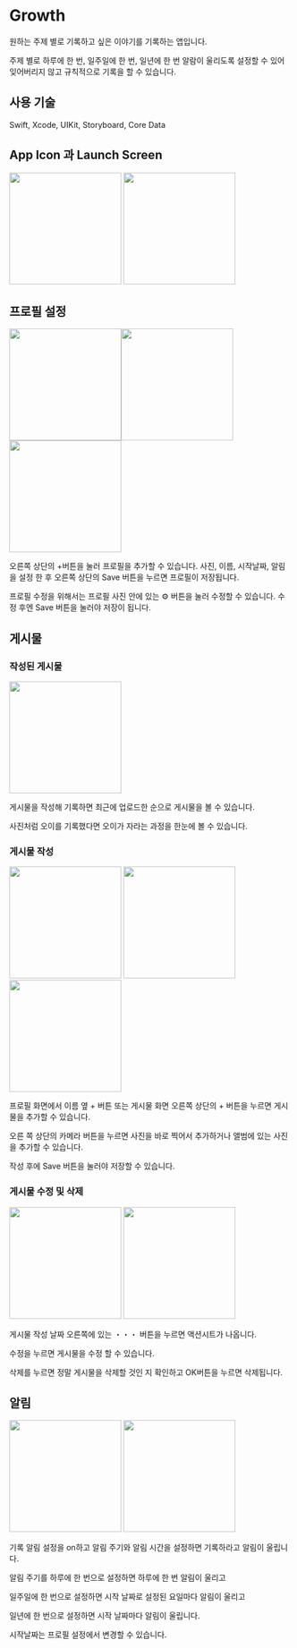 # Growth

원하는 주제 별로 기록하고 싶은 이야기를 기록하는 앱입니다.

주제 별로 하루에 한 번, 일주일에 한 번, 일년에 한 번 알람이 울리도록 설정할 수 있어 잊어버리지 않고 규칙적으로 기록을 할 수 있습니다.

## 사용 기술

Swift, Xcode, UIKit, Storyboard, Core Data

## App Icon 과 Launch Screen

<img src = https://user-images.githubusercontent.com/26570279/143329571-6db606a1-6588-4781-9ab2-510a7ce9309e.jpeg width = 200>   <img src=https://user-images.githubusercontent.com/26570279/143328556-e1b804b9-7619-4f51-8be5-2e0aff7e2ead.jpeg width="200">  



## 프로필 설정

<img src = https://user-images.githubusercontent.com/26570279/143329843-84de2900-9304-413d-a114-5226e8dd52d0.jpeg width = 200><img src =https://user-images.githubusercontent.com/26570279/143329854-71c2c9c7-340e-4d68-a30e-c5fcd9751dcc.jpeg width = 200> <img src = https://user-images.githubusercontent.com/26570279/143329857-9b9542b6-2550-4bad-9440-b4bcaf22385d.jpeg width = 200>

오른쪽 상단의 +버튼을 눌러 프로필을 추가할 수 있습니다. 사진, 이름, 시작날짜, 알림을 설정 한 후 오른쪽 상단의 Save 버튼을 누르면 프로필이 저장됩니다.

프로필 수정을 위해서는 프로필 사진 안에 있는 ⚙︎ 버튼을 눌러 수정할 수 있습니다. 수정 후엔 Save 버튼을 눌러야 저장이 됩니다.

## 게시물 

### 작성된 게시물 

<img src = https://user-images.githubusercontent.com/26570279/143332136-9c4c4a4b-157d-47e9-8db8-76992ab3d734.jpeg width = 200>

게시물을 작성해 기록하면 최근에 업로드한 순으로 게시물을 볼 수 있습니다.

사진처럼 오이를 기록했다면 오이가 자라는 과정을 한눈에 볼 수 있습니다.

### 게시물 작성

<img src = https://user-images.githubusercontent.com/26570279/143331953-bc2eba17-4c21-40b6-9bbd-27e70ab08bb2.jpeg width = 200> <img src = https://user-images.githubusercontent.com/26570279/143331965-e5da8041-9d67-4717-89fc-0511f11463a1.jpeg width = 200> <img src = https://user-images.githubusercontent.com/26570279/143331958-321fdf79-bab5-4bab-8c56-b45d931e7e12.jpeg width = 200>

 프로필 화면에서 이름 옆 + 버튼 또는 게시물 화면 오른쪽 상단의 + 버튼을 누르면 게시물을 추가할 수 있습니다.

오른 쪽 상단의 카메라 버튼을 누르면 사진을 바로 찍어서 추가하거나 앨범에 있는 사진을 추가할 수 있습니다.

작성 후에 Save 버튼을 눌러야 저장할 수 있습니다.

### 게시물 수정 및 삭제

<img src = https://user-images.githubusercontent.com/26570279/143334070-4ffbf202-31c6-4761-ba71-540cf42b8a9b.jpeg width = 200>   <img src = https://user-images.githubusercontent.com/26570279/143334062-8d94b649-1dda-4c04-a422-351374b7dd65.jpeg width = 200>

게시물 작성 날짜 오른쪽에 있는 ・・・ 버튼을 누르면 액션시트가 나옵니다.

수정을 누르면 게시물을 수정 할 수 있습니다.

삭제를 누르면 정말 게시물을 삭제할 것인 지 확인하고 OK버튼을 누르면 삭제됩니다.



## 알림

<img src = https://user-images.githubusercontent.com/26570279/143334407-ba6c523b-776c-4e23-8e3a-858c8e3224a2.jpeg width = 200>   <img src = https://user-images.githubusercontent.com/26570279/143334418-5906799f-d659-47fe-91b3-e3a53d6c7e92.jpeg width = 200>

기록 알림 설정을 on하고 알림 주기와 알림 시간을 설정하면 기록하라고 알림이 울립니다.

알림 주기를 하루에 한 번으로 설정하면 하루에 한 번 알림이 울리고 

일주일에 한 번으로 설정하면 시작 날짜로 설정된 요일마다 알림이 울리고 

일년에 한 번으로 설정하면 시작 날짜마다 알림이 울립니다.

시작날짜는 프로필 설정에서 변경할 수 있습니다.
